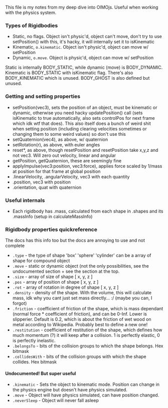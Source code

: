 This file is my notes from my deep dive into OIMOjs. Useful when working with the physics system.

### Types of Rigidbodies

* Static, no flags. Object isn't physic'd, object can't move, don't try to use setPosition() with this, it's hacky, it will internally set it to isKinematic
* Kinematic, `o.kinematic`. Object isn't physic'd, object can move w/ setPosition
* Dynamic, `o.move`. Object is physic'd, object can move w/ setPosition

Static is internally BODY_STATIC, while dynamic (move) is BODY_DYNAMIC. Kinematic is BODY_STATIC with isKinematic flag. There's also BODY_KINEMATIC which is unused. BODY_GHOST is also defined but unused.

### Getting and setting properties

* setPosition(vec3), sets the position of an object, must be kinematic or dynamic, otherwise you need hacky updatePosition() call (sets isKinematic to true automatically, also sets controlPos for next frame which idk wtf that does). This also itself does a bunch of weird shit when setting position (including clearing velocities sometimes or changing them to some weird values) so don't use this
* setQuaternion(vec4), as above, w/ quaternion
* setRotation(r), as above, with euler angles
* reset\*, as above, though resetPosition and resetPosition take x,y,z and not vec3. Will zero out velocity, linear and angular
* getPosition, getQuaternion, these are seemingly fine
* applyImpulse(vec3:position, vec3:force), applies force scaled by 1/mass at position for that frame at global position
* .linearVelocity, .angularVelocity, vec3 with each quantity
* .position, vec3 with position
* .orientation, quat with quaternion

### Useful internals

* Each rigidbody has .mass, calculated from each shape in .shapes and its .massInfo (setup in calculateMassInfo)

### Rigidbody properties quickreference
The docs has this info too but the docs are annoying to use and not complete

* `.type` -  the type of shape 'box' 'sphere' 'cylinder' can be a array of shape for compound object
* `.move` - static or dynamic object (not the only possibilities, see the undocumented section + see the section at the top. 
* `.size` - array of size of shape [ x, y, z ]
* `.pos` - array of position of shape [ x, y, z ]
* `.rot` - array of rotation in degree of shape [ x, y, z ]
* `.density` - density of the shape. With the volume, this will calculate mass, idk why you cant just set mass directly... :/ (maybe you can, I forgot)
* `.friction` - coefficient of friction of the shape, which is mass dependant (normal force * coefficient of friction), and can be 0-Inf. Lower is slipperier. Default is 0.2, which is about the friction of wet wood on metal according to Wikipedia. Probably best to define a new one!
* `.restitution` - coefficient of restitution of the shape, which defines how much momentum (?) it will keep after a collision. 1 is perfectly elastic, 0 is perfectly inelastic.
* `.belongsTo` - bits of the collision groups to which the shape belongs. Hex bitmask
* `.collidesWith` - bits of the collision groups with which the shape collides. Hex bitmask

#### Undocumented! But super useful
* `.kinematic` - Sets the object to kinematic mode. Position can change in the physics engine but doesn't have physics simulated.
* `.move` - Object will have physics simulated, can have position changed.
* `.neverSleep` - Object will never fall asleep